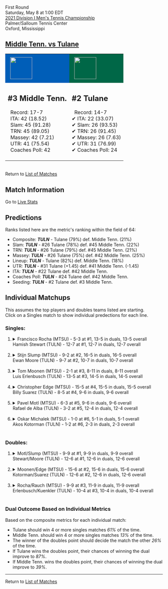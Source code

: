 First Round  
Saturday, May 8 at 1:00 EDT  
[2021 Division I Men's Tennis Championship](../index.md)  
Palmer/Salloum Tennis Center  
Oxford, Mississippi  
## [Middle Tenn. vs Tulane](https://www.ncaa.com/game/5833399)  

<table><tr style="background-color: #d9d9d9 !important"><td style="background-color: #005EB8 !important"><img src="https://www.ncaa.com/sites/default/files/images/logos/schools/m/middle-tenn.70.png" width="70" height="70" style="padding: 8px;" /></td><td style="background-color: #006747 !important"><img src="https://www.ncaa.com/sites/default/files/images/logos/schools/t/tulane.70.png" width="70" height="70" style="padding: 8px;" /></td></tr><tr>
<td>  

<h2>#3 Middle Tenn.</h2>  
&nbsp; Record: 17-7<br>  
&nbsp; ITA: 42 (18.52)<br>  
&nbsp; Slam: 45 (91.28)<br>  
&nbsp; TRN: 45 (89.05)<br>  
&nbsp; Massey: 42 (7.21)<br>  
&nbsp; UTR: 41 (75.54)<br>  
&nbsp; Coaches Poll: 42<br>  
<br>  

</td>
<td>  

<h2>#2 Tulane</h2>  
&nbsp; Record: 14-7<br>  
&#10004; ITA: 22 (33.07)<br>  
&#10004; Slam: 26 (93.53)<br>  
&#10004; TRN: 26 (91.45)<br>  
&#10004; Massey: 26 (7.63)<br>  
&#10004; UTR: 31 (76.99)<br>  
&#10004; Coaches Poll: 24<br>  
<br>  

</td>
</tr></table>  


<br>Return to [List of Matches](../index.md)  

## Match Information  
Go to [Live Stats](https://olemisssports.com/sports/2021/4/29/live-video-scoring.aspx)  

## Predictions  

Ranks listed here are the metric's ranking within the field of 64:  
- Composite: ***TULN*** - Tulane (79%) def. Middle Tenn. (21%)  
- Slam: ***TULN*** - #26 Tulane (78%) def. #45 Middle Tenn. (22%)  
- TRN: ***TULN*** - #26 Tulane (79%) def. #45 Middle Tenn. (21%)  
- Massey: ***TULN*** - #26 Tulane (75%) def. #42 Middle Tenn. (25%)  
- Lineup: ***TULN*** - Tulane (82%) def. Middle Tenn. (18%)  
- UTR: ***TULN*** - #31 Tulane (+1.45) def. #41 Middle Tenn. (-1.45)  
- ITA: ***TULN*** - #22 Tulane def. #42 Middle Tenn.  
- Coaches Poll: ***TULN*** - #24 Tulane def. #42 Middle Tenn.  
- Seeding: ***TULN*** - #2 Tulane def. #3 Middle Tenn.  

## Individual Matchups  
This assumes the top players and doubles teams listed are starting.  
Click on a Singles match to show individual predections for each line.  

### Singles:  

<ol>
<li><details>
<summary markdown="span">Francisco Rocha (MTSU) - 5-3 at #1, 13-5 in duals, 13-5 overall<br>Hamish Stewart (TULN) - 12-7 at #1, 12-7 in duals, 12-7 overall</summary>
<h4>Predictions</h4><ul>
<li>Composite: <b><i>TULN</i></b> - Stewart (72%) def. Rocha (28%)</li>  
<li>Slam: <b><i>TULN</i></b> - Stewart (70%) def. Rocha (30%)</li>  
<li>TRN: <b><i>TULN</i></b> - Stewart (60%) def. Rocha (40%)</li>  
<li>Massey: <b><i>TULN</i></b> - Stewart (71%) def. Rocha (29%)</li>  
<li>UTR: <b><i>TULN</i></b> - Stewart (85%) def. Rocha (15%)</li>  
<li>ITA: <b><i>TULN</i></b> - Stewart (22.58) def. Rocha (14.55)</li>  
</ul>
</details>&nbsp;</li>
<li><details>
<summary markdown="span">Stijn Slump (MTSU) - 9-2 at #2, 16-5 in duals, 16-5 overall<br>Ewan Moore (TULN) - 9-7 at #2, 10-7 in duals, 10-7 overall</summary>
<h4>Predictions</h4><ul>
<li>Composite: <b><i>TULN</i></b> - Moore (66%) def. Slump (34%)</li>  
<li>Slam: <b><i>TULN</i></b> - Moore (69%) def. Slump (31%)</li>  
<li>TRN: <b><i>TULN</i></b> - Moore (58%) def. Slump (42%)</li>  
<li>Massey: <b><i>TULN</i></b> - Moore (58%) def. Slump (42%)</li>  
<li>UTR: <b><i>TULN</i></b> - Moore (78%) def. Slump (22%)</li>  
<li>ITA: <b><i>MTSU</i></b> - Slump (3.60) def. Moore (3.08)</li>  
</ul>
</details>&nbsp;</li>
<li><details>
<summary markdown="span">Tom Moonen (MTSU) - 2-1 at #3, 8-11 in duals, 8-11 overall<br>Luis Erlenbusch (TULN) - 13-5 at #3, 14-5 in duals, 14-5 overall</summary>
<h4>Predictions</h4><ul>
<li>Composite: <b><i>TULN</i></b> - Erlenbusch (81%) def. Moonen (19%)</li>  
<li>Slam: <b><i>TULN</i></b> - Erlenbusch (72%) def. Moonen (28%)</li>  
<li>TRN: <b><i>TULN</i></b> - Erlenbusch (81%) def. Moonen (19%)</li>  
<li>Massey: <b><i>TULN</i></b> - Erlenbusch (86%) def. Moonen (14%)</li>  
<li>UTR: <b><i>TULN</i></b> - Erlenbusch (86%) def. Moonen (14%)</li>  
<li>ITA: <b><i>TULN</i></b> - Erlenbusch (4.16) def. Moonen (1.88)</li>  
</ul>
</details>&nbsp;</li>
<li><details>
<summary markdown="span">Christopher Edge (MTSU) - 15-5 at #4, 15-5 in duals, 15-5 overall<br>Billy Suarez (TULN) - 8-5 at #4, 9-6 in duals, 9-6 overall</summary>
<h4>Predictions</h4><ul>
<li>Composite: <b><i>TULN</i></b> - Suarez (54%) def. Edge (46%)</li>  
<li>Slam: <b><i>MTSU</i></b> - Edge (51%) def. Suarez (49%)</li>  
<li>TRN: <b><i>TULN</i></b> - Suarez (60%) def. Edge (40%)</li>  
<li>Massey: <b><i>TULN</i></b> - Suarez (50%) def. Edge (50%)</li>  
<li>UTR: <b><i>TULN</i></b> - Suarez (56%) def. Edge (44%)</li>  
<li>ITA: <b><i>MTSU</i></b> - Edge (4.29) def. Suarez (2.40)</li>  
</ul>
</details>&nbsp;</li>
<li><details>
<summary markdown="span">Pavel Motl (MTSU) - 6-3 at #5, 9-6 in duals, 9-6 overall<br>Rafael de Alba (TULN) - 3-2 at #5, 12-4 in duals, 12-4 overall</summary>
<h4>Predictions</h4><ul>
<li>Composite: <b><i>TULN</i></b> - Alba (66%) def. Motl (34%)</li>  
<li>Slam: <b><i>TULN</i></b> - Alba (57%) def. Motl (43%)</li>  
<li>TRN: <b><i>TULN</i></b> - Alba (67%) def. Motl (33%)</li>  
<li>Massey: <b><i>TULN</i></b> - Alba (72%) def. Motl (28%)</li>  
<li>UTR: <b><i>TULN</i></b> - Alba (67%) def. Motl (33%)</li>  
<li>ITA: <b><i>TULN</i></b> - Alba (2.39) def. Motl (1.44)</li>  
</ul>
</details>&nbsp;</li>
<li><details>
<summary markdown="span">Oskar Michalek (MTSU) - 1-0 at #6, 5-1 in duals, 5-1 overall<br>Akos Kotorman (TULN) - 1-2 at #6, 2-3 in duals, 2-3 overall</summary>
<h4>Predictions</h4><ul>
<li>Composite: <b><i>MTSU</i></b> - Michalek (63%) def. Kotorman (37%)</li>  
<li>Slam: <b><i>MTSU</i></b> - Michalek (59%) def. Kotorman (41%)</li>  
<li>TRN: <b><i>TULN</i></b> - Kotorman (58%) def. Michalek (42%)</li>  
<li>Massey: <b><i>MTSU</i></b> - Michalek (70%) def. Kotorman (30%)</li>  
<li>UTR: <b><i>MTSU</i></b> - Michalek (82%) def. Kotorman (18%)</li>  
<li>ITA: <b><i>MTSU</i></b> - Michalek (1.92) def. Kotorman (0.00)</li>  
</ul>
</details>&nbsp;</li>
</ol>

### Doubles:  

<ol>
<li><details>
<summary markdown="span">Motl/Slump (MTSU) - 9-9 at #1, 9-9 in duals, 9-9 overall<br>Stewart/Moore (TULN) - 12-6 at #1, 12-6 in duals, 12-6 overall</summary>
<br>Sorry, we don't have any metrics for this match
</details>&nbsp;</li>
<li><details>
<summary markdown="span">Moonen/Edge (MTSU) - 15-6 at #2, 15-6 in duals, 15-6 overall<br>Kotorman/Suarez (TULN) - 12-6 at #2, 12-6 in duals, 12-6 overall</summary>
<br>Sorry, we don't have any metrics for this match
</details>&nbsp;</li>
<li><details>
<summary markdown="span">Rocha/Rauch (MTSU) - 9-9 at #3, 11-9 in duals, 11-9 overall<br>Erlenbusch/Kuenkler (TULN) - 10-4 at #3, 10-4 in duals, 10-4 overall</summary>
<br>Sorry, we don't have any metrics for this match
</details>&nbsp;</li>
</ol>

### Dual Outcome Based on Individual Metrics  
  
Based on the composite metrics for each individual match:  
- Tulane should win 4 or more singles matches *61%* of the time.  
- Middle Tenn. should win 4 or more singles matches *13%* of the time.  
- The winner of the doubles point should decide the match the other *26%* of the time.  
- If Tulane wins the doubles point, their chances of winning the dual improve to *87%*.  
- If Middle Tenn. wins the doubles point, their chances of winning the dual improve to *39%*.  
  
------

Return to [List of Matches](../index.md)  
